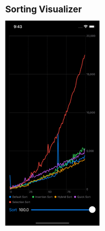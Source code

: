 # Sorting Visualizer

<img src="https://raw.githubusercontent.com/Elichartnett/SortingVisualizer/main/1.png" alt="1" width="300"/>
